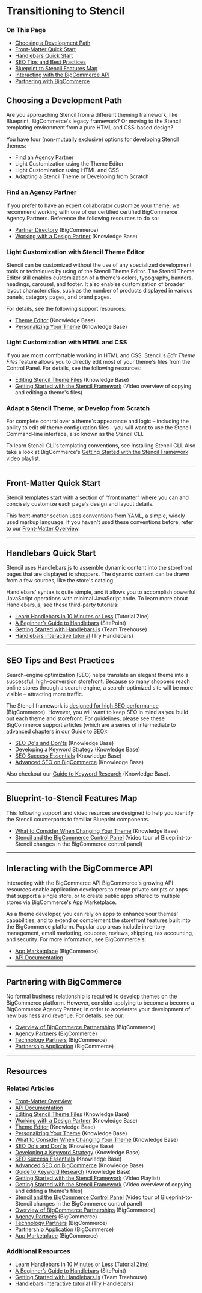 <h1>Transitioning to Stencil</h1>
<div class="otp" id="no-index">
	<h3> On This Page </h3>
	<ul>
		<li><a href="#transitionining-to-stencil_choosing-dev-path"> Choosing a Development Path</a></li>
		<li><a href="#transitionining-to-stencil_front-matter-quick-start">Front-Matter Quick Start</a></li>
    <li><a href="#transitionining-to-stencil_handlebars_quick-start">Handlebars Quick Start</a></li>
		<li><a href="#transitionining-to-stencil_seo-tips">SEO Tips and Best Practices</a></li>
		<li><a href="#transitionining-to-stencil_blueprint-to-stencil">Blueprint to Stencil Features Map</a></li>
    <li><a href="#transitionining-to-stencil_interacting-with-api">Interacting with the BigCommerce API</a></li>
    <li><a href="#transitionining-to-stencil_partnering-with-bc">Partnering with BigCommerce</a></li>
	</ul>
</div>

<a href='#transitionining-to-stencil_choosing-dev-path' aria-hidden='true' class='block-anchor'  id='transitionining-to-stencil_choosing-dev-path'><i aria-hidden='true' class='linkify icon'></i></a>

## Choosing a Development Path

Are you approaching Stencil from a different theming framework, like Blueprint, BigCommerce's legacy framework? Or moving to the Stencil templating environment from a pure HTML and CSS-based design?

You have four (non-mutually exclusive) options for developing Stencil themes:

* Find an Agency Partner
* Light Customization using the Theme Editor
* Light Customization using HTML and CSS
* Adapting a Stencil Theme or Developing from Scratch

###  Find an Agency Partner

If you prefer to have an expert collaborator customize your theme, we recommend working with one of our certified certified BigCommerce Agency Partners. Reference the following resources to do so:

* [Partner Directory](https://partners.bigcommerce.com/directory/) (BigCommerce)
* [Working with a Design Partner](https://support.bigcommerce.com/articles/Learning/Working-with-a-Design-Partner) (Knowledge Base)

### Light Customization with Stencil Theme Editor

Stencil can be customized without the use of any specialized development tools or techniques by using of the Stencil Theme Editor. The Stencil Theme Editor still enables customization of a theme's colors, typography, banners, headings, carousel, and footer. It also enables customization of broader layout characteristics, such as the number of products displayed in various panels, category pages, and brand pages.

For details, see the following support resources:

* [Theme Editor](https://support.bigcommerce.com/s/article/Stencil-Themes) (Knowledge Base)
* [Personalizing Your Theme](https://support.bigcommerce.com/articles/Learning/Personalizing-your-New-Theme) (Knowledge Base)

### Light Customization with HTML and CSS

If you are most comfortable working in HTML and CSS, Stencil's *Edit Theme Files* feature allows you to directly edit most of your theme's files from the Control Panel. For details, see the following resources:

* [Editing Stencil Theme Files](https://support.bigcommerce.com/s/article/Stencil-Themes#edit) (Knowledge Base)
* [Getting Started with the Stencil Framework](https://www.youtube.com/watch?v=waJ1dg_dAh8&index=11&list=PLwTYtMwfzbe7EZiIWPAmPtuwRHkY7BG-0) (Video overview of copying and editing a theme's files)

### Adapt a Stencil Theme, or Develop from Scratch

For complete control over a theme's appearance and logic – including the ability to edit _all_ theme configuration files – you will want to use the Stencil Command-line interface, also known as the Stencil CLI.

To learn Stencil CLI's templating conventions, see Installing Stencil CLI. Also take a look at BigCommerce's [Getting Started with the Stencil Framework](https://www.youtube.com/playlist?list=PLwTYtMwfzbe7EZiIWPAmPtuwRHkY7BG-0) video playlist.

---

<a href='#transitionining-to-stencil_front-matter-quick-start' aria-hidden='true' class='block-anchor'  id='transitionining-to-stencil_front-matter-quick-start'><i aria-hidden='true' class='linkify icon'></i></a>

## Front-Matter Quick Start

Stencil templates start with a section of "front matter" where you can and concisely customize each page's design and layout details. 

This front-matter section uses conventions from YAML, a simple, widely used markup language. If you haven't used these conventions before, refer to our [Front-Matter Overview](https://developer.bigcommerce.com/stencil-docs/front-matter/front-matter-overview).

---

<a href='#transitionining-to-stencil_handlebars_quick-start' aria-hidden='true' class='block-anchor'  id='transitionining-to-stencil_handlebars_quick-start'><i aria-hidden='true' class='linkify icon'></i></a>

## Handlebars Quick Start

Stencil uses Handlebars.js to assemble dynamic content into the storefront pages that are displayed to shoppers. The dynamic content can be drawn from a few sources, like the store's catalog.

Handlebars' syntax is quite simple, and it allows you to accomplish powerful JavaScript operations with minimal JavaScript code. To learn more about Handlebars.js, see these third-party tutorials: 

* [Learn Handlebars in 10 Minutes or Less](http://tutorialzine.com/2015/01/learn-handlebars-in-10-minutes/) (Tutorial Zine)
* [A Beginner’s Guide to Handlebars](https://www.sitepoint.com/a-beginners-guide-to-handlebars/) (SitePoint)
* [Getting Started with Handlebars.js](http://blog.teamtreehouse.com/getting-started-with-handlebars-js) (Team Treehouse)
* [Handlebars interactive tutorial](http://tryhandlebarsjs.com/) (Try Handlebars)

---

<a href='#transitionining-to-stencil_seo-tips' aria-hidden='true' class='block-anchor'  id='transitionining-to-stencil_seo-tips'><i aria-hidden='true' class='linkify icon'></i></a>

## SEO Tips and Best Practices

Search-engine optimization (SEO) helps translate an elegant theme into a successful, high-conversion storefront. Because so many shoppers reach online stores through a search engine, a search-optimized site will be more visible – attracting more traffic. 

The Stencil framework is [designed for high SEO performance](https://www.bigcommerce.com/improve-organic-traffic/) (BigCommerce). However, you will want to keep SEO in mind as you build out each theme and storefront. For guidelines, please see these BigCommerce support articles (which are a series of intermediate to advanced chapters in our Guide to SEO):

* [SEO Do's and Don'ts](https://support.bigcommerce.com/s/article/What-is-SEO) (Knowledge Base)
* [Developing a Keyword Strategy](https://support.bigcommerce.com/articles/Learning/Developing-a-Keyword-Strategy/) (Knowledge Base)
* [SEO Success Essentials](https://support.bigcommerce.com/articles/Learning/Bigcommerce-SEO-Success-Essentials/) (Knowledge Base)
* [Advanced SEO on BigCommerce](https://support.bigcommerce.com/s/article/Advanced-SEO-on-Bigcommerce) (Knowledge Base)

Also checkout our [Guide to Keyword Research](https://support.bigcommerce.com/s/article/Value-of-Keywords) (Knowledge Base).

---

<a href='#transitionining-to-stencil_blueprint-to-stencil' aria-hidden='true' class='block-anchor'  id='transitionining-to-stencil_blueprint-to-stencil'><i aria-hidden='true' class='linkify icon'></i></a>

## Blueprint-to-Stencil Features Map 

This following support and video resurces are designed to help you identify the Stencil counterparts to familiar Blueprint components.

* [What to Consider When Changing Your Theme](https://support.bigcommerce.com/s/article/What-to-Consider-When-Changing-Your-Theme) (Knowledge Base)
* [Stencil and the BigCommerce Control Panel](https://www.youtube.com/watch?v=d2F6F8LJXzs&list=PLwTYtMwfzbe7EZiIWPAmPtuwRHkY7BG-0&index=2) (Video tour of Blueprint-to-Stencil changes in the BigCommerce control panel)

---

<a href='#transitionining-to-stencil_interacting-with-api' aria-hidden='true' class='block-anchor'  id='transitionining-to-stencil_interacting-with-api'><i aria-hidden='true' class='linkify icon'></i></a>

## Interacting with the BigCommerce API

Interacting with the BigCommerce API
BigCommerce's growing API resources enable application developers to create private scripts or apps that support a single store, or to create public apps offered to multiple stores via BigCommerce's App Marketplace.

As a theme developer, you can rely on apps to enhance your themes' capabilities, and to extend or complement the storefront features built into the BigCommerce platform. Popular app areas include inventory management, email marketing, coupons, reviews, shipping, tax accounting, and security. For more information, see BigCommerce's:

* [App Marketplace](https://www.bigcommerce.com/apps/) (BigCommerce)
* [API Documentation](https://developer.bigcommerce.com/api-docs)

---

<a href='#transitionining-to-stencil_partnering-with-bc' aria-hidden='true' class='block-anchor'  id='transitionining-to-stencil_partnering-with-bc'><i aria-hidden='true' class='linkify icon'></i></a>

## Partnering with BigCommerce

No formal business relationship is required to develop themes on the BigCommerce platform. However, consider applying to become a become a BigCommerce Agency Partner, in order to accelerate your development of new business and revenue. For details, see our:

* [Overview of BigCommerce Partnerships](https://www.bigcommerce.com/partners/) (BigCommerce)
* [Agency Partners](https://www.bigcommerce.com/partners/design-solution/) (BigCommerce)
* [Technology Partners](https://www.bigcommerce.com/partners/developers/) (BigCommerce)
* [Partnership Application](https://partners.bigcommerce.com/English/register_email.aspx) (BigCommerce)

---

## Resources

### Related Articles
* [Front-Matter Overview](https://developer.bigcommerce.com/stencil-docs/front-matter/front-matter-overview)
* [API Documentation](https://developer.bigcommerce.com/api-docs)
* [Editing Stencil Theme Files](https://support.bigcommerce.com/s/article/Stencil-Themes#edit) (Knowledge Base)
* [Working with a Design Partner](https://support.bigcommerce.com/articles/Learning/Working-with-a-Design-Partner) (Knowledge Base)
* [Theme Editor](https://support.bigcommerce.com/s/article/Stencil-Themes) (Knowledge Base)
* [Personalizing Your Theme](https://support.bigcommerce.com/articles/Learning/Personalizing-your-New-Theme) (Knowledge Base)
* [What to Consider When Changing Your Theme](https://support.bigcommerce.com/s/article/What-to-Consider-When-Changing-Your-Theme) (Knowledge Base)
* [SEO Do's and Don'ts](https://support.bigcommerce.com/s/article/What-is-SEO) (Knowledge Base)
* [Developing a Keyword Strategy](https://support.bigcommerce.com/articles/Learning/Developing-a-Keyword-Strategy/) (Knowledge Base)
* [SEO Success Essentials](https://support.bigcommerce.com/articles/Learning/Bigcommerce-SEO-Success-Essentials/) (Knowledge Base)
* [Advanced SEO on BigCommerce](https://support.bigcommerce.com/s/article/Advanced-SEO-on-Bigcommerce) (Knowledge Base)
* [Guide to Keyword Research](https://support.bigcommerce.com/s/article/Value-of-Keywords) (Knowledge Base)
* [Getting Started with the Stencil Framework](https://www.youtube.com/playlist?list=PLwTYtMwfzbe7EZiIWPAmPtuwRHkY7BG-0) (Video Playlist)
* [Getting Started with the Stencil Framework](https://www.youtube.com/watch?v=waJ1dg_dAh8&index=11&list=PLwTYtMwfzbe7EZiIWPAmPtuwRHkY7BG-0) (Video overview of copying and editing a theme's files)
* [Stencil and the BigCommerce Control Panel](https://www.youtube.com/watch?v=d2F6F8LJXzs&list=PLwTYtMwfzbe7EZiIWPAmPtuwRHkY7BG-0&index=2) (Video tour of Blueprint-to-Stencil changes in the BigCommerce control panel)
* [Overview of BigCommerce Partnerships](https://www.bigcommerce.com/partners/) (BigCommerce)
* [Agency Partners](https://www.bigcommerce.com/partners/design-solution/) (BigCommerce)
* [Technology Partners](https://www.bigcommerce.com/partners/developers/) (BigCommerce)
* [Partnership Application](https://partners.bigcommerce.com/English/register_email.aspx) (BigCommerce)
* [App Marketplace](https://www.bigcommerce.com/apps/) (BigCommerce)

### Additional Resources
* [Learn Handlebars in 10 Minutes or Less](http://tutorialzine.com/2015/01/learn-handlebars-in-10-minutes/) (Tutorial Zine)
* [A Beginner’s Guide to Handlebars](https://www.sitepoint.com/a-beginners-guide-to-handlebars/) (SitePoint)
* [Getting Started with Handlebars.js](http://blog.teamtreehouse.com/getting-started-with-handlebars-js) (Team Treehouse)
* [Handlebars interactive tutorial](http://tryhandlebarsjs.com/) (Try Handlebars)

